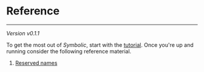 # Reference
___
*Version v0.1.1*

To get the most out of *Symbolic*, start with the [tutorial](Tutorial.md). Once you're up and running consider the following reference material.

1. [Reserved names](Reserved.md)


